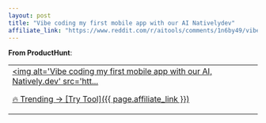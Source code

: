 ```yaml
---
layout: post
title: "Vibe coding my first mobile app with our AI Nativelydev"
affiliate_link: "https://www.reddit.com/r/aitools/comments/1n6by49/vibe_coding_my_first_mobile_app_with_our_ai/?ref=autoverse&utm_source=autoverse"
---
```


**From ProductHunt**:  
*<table> <tr><td> <a href='https://www.reddit.com/r/aitools/comments/1n6by49/vibe_coding_my_first_mobile_app_with_our_ai/'> <img alt='Vibe coding my first mobile app with our AI, Natively.dev' src='htt...*

🔥 Trending → [Try Tool]({{ page.affiliate_link }})  


